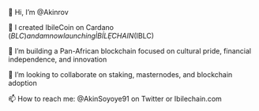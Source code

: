 👋 Hi, I’m @Akinrov

👀 I created IbileCoin on Cardano ($BLC) and am now launching ÌBÍLẸ̀CHAIN ($IBLC)

🌱 I’m building a Pan-African blockchain focused on cultural pride, financial independence, and innovation

💞️ I’m looking to collaborate on staking, masternodes, and blockchain adoption

📫 How to reach me: @AkinSoyoye91 on Twitter or Ibilechain.com
<!---
Akinrov/Akinrov is a ✨ special ✨ repository because its `README.md` (this file) appears on your GitHub profile.
You can click the Preview link to take a look at your changes.
--->
